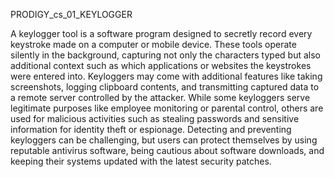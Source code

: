 PRODIGY_cs_01_KEYLOGGER

A keylogger tool is a software program designed to secretly record every keystroke made on a computer or mobile device. These tools operate silently in the background, capturing not only the characters typed but also additional context such as which applications or websites the keystrokes were entered into. Keyloggers may come with additional features like taking screenshots, logging clipboard contents, and transmitting captured data to a remote server controlled by the attacker. While some keyloggers serve legitimate purposes like employee monitoring or parental control, others are used for malicious activities such as stealing passwords and sensitive information for identity theft or espionage. Detecting and preventing keyloggers can be challenging, but users can protect themselves by using reputable antivirus software, being cautious about software downloads, and keeping their systems updated with the latest security patches.
